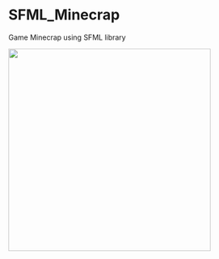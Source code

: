 # SFML_Minecrap
Game Minecrap using SFML library

<img src="https://giphy.com/embed/nFSYvGDz5YrtvHDkTB" width="400" height="400" />

